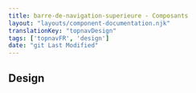 ```yaml
---
title: barre-de-navigation-superieure - Composants
layout: "layouts/component-documentation.njk"
translationKey: "topnavDesign"
tags: ['topnavFR', 'design']
date: "git Last Modified"
---
```


## Design
